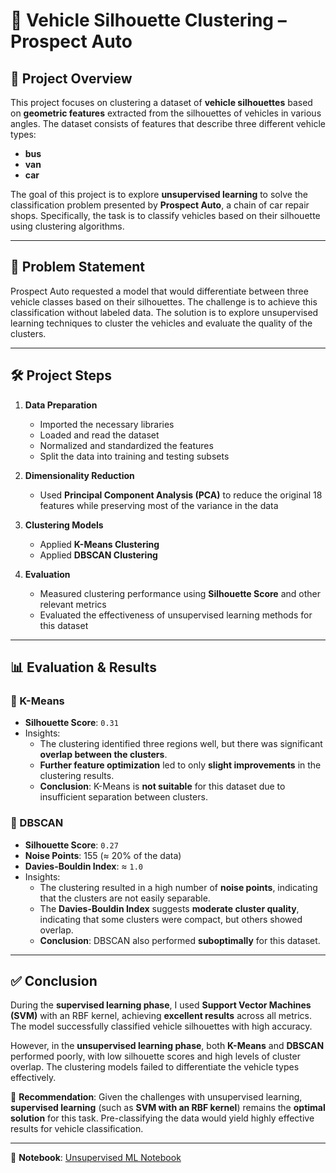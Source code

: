 # 🚗 Vehicle Silhouette Clustering – Prospect Auto

## 📄 Project Overview

This project focuses on clustering a dataset of **vehicle silhouettes** based on **geometric features** extracted from the silhouettes of vehicles in various angles. The dataset consists of features that describe three different vehicle types:

- **bus**
- **van**
- **car**

The goal of this project is to explore **unsupervised learning** to solve the classification problem presented by **Prospect Auto**, a chain of car repair shops. Specifically, the task is to classify vehicles based on their silhouette using clustering algorithms.

---

## 🧠 Problem Statement

Prospect Auto requested a model that would differentiate between three vehicle classes based on their silhouettes. The challenge is to achieve this classification without labeled data. The solution is to explore unsupervised learning techniques to cluster the vehicles and evaluate the quality of the clusters.

---

## 🛠 Project Steps

1. **Data Preparation**  
   - Imported the necessary libraries  
   - Loaded and read the dataset  
   - Normalized and standardized the features  
   - Split the data into training and testing subsets  

2. **Dimensionality Reduction**  
   - Used **Principal Component Analysis (PCA)** to reduce the original 18 features while preserving most of the variance in the data  

3. **Clustering Models**  
   - Applied **K-Means Clustering**  
   - Applied **DBSCAN Clustering**  

4. **Evaluation**  
   - Measured clustering performance using **Silhouette Score** and other relevant metrics  
   - Evaluated the effectiveness of unsupervised learning methods for this dataset

---

## 📊 Evaluation & Results

### 🔹 K-Means

- **Silhouette Score**: `0.31`
- Insights:
  - The clustering identified three regions well, but there was significant **overlap between the clusters**.
  - **Further feature optimization** led to only **slight improvements** in the clustering results.
  - **Conclusion**: K-Means is **not suitable** for this dataset due to insufficient separation between clusters.

### 🔸 DBSCAN

- **Silhouette Score**: `0.27`
- **Noise Points**: 155 (≈ 20% of the data)
- **Davies-Bouldin Index**: ≈ `1.0`
- Insights:
  - The clustering resulted in a high number of **noise points**, indicating that the clusters are not easily separable.
  - The **Davies-Bouldin Index** suggests **moderate cluster quality**, indicating that some clusters were compact, but others showed overlap.
  - **Conclusion**: DBSCAN also performed **suboptimally** for this dataset.

---

## ✅ Conclusion

During the **supervised learning phase**, I used **Support Vector Machines (SVM)** with an RBF kernel, achieving **excellent results** across all metrics. The model successfully classified vehicle silhouettes with high accuracy.

However, in the **unsupervised learning phase**, both **K-Means** and **DBSCAN** performed poorly, with low silhouette scores and high levels of cluster overlap. The clustering models failed to differentiate the vehicle types effectively.

🔎 **Recommendation**: Given the challenges with unsupervised learning, **supervised learning** (such as **SVM with an RBF kernel**) remains the **optimal solution** for this task. Pre-classifying the data would yield highly effective results for vehicle classification.

---

🔗 **Notebook**: [Unsupervised ML Notebook](https://colab.research.google.com/drive/1YW85WScqkZJg2i3ze1pLU2Sy97kBA9bl?usp=sharing)

